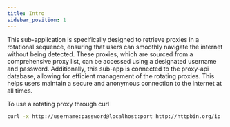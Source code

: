 ```yaml
---
title: Intro
sidebar_position: 1
---
```


This sub-application is specifically designed to retrieve proxies in a rotational sequence, ensuring that users can smoothly navigate the internet without being detected. These proxies, which are sourced from a comprehensive proxy list, can be accessed using a designated username and password. Additionally, this sub-app is connected to the proxy-api database, allowing for efficient management of the rotating proxies. This helps users maintain a secure and anonymous connection to the internet at all times.

To use a rotating proxy through curl

```bash
curl -x http://username:password@localhost:port http://httpbin.org/ip
```
